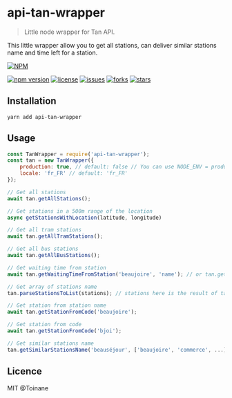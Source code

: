 # api-tan-wrapper
> Little node wrapper for Tan API.

This little wrapper allow you to get all stations, can deliver similar stations name and time left for a station.

[![NPM](https://nodei.co/npm/api-tan-wrapper.png?downloads=true&downloadRank=true)](https://nodei.co/npm/api-tan-wrapper/)

[![npm version](https://badge.fury.io/js/api-tan-wrapper.svg)](https://badge.fury.io/js/api-tan-wrapper)
[![license](https://img.shields.io/badge/license-MIT-blue.svg)](https://github.com/Toinane/api-tan-wrapper)
[![issues](https://img.shields.io/github/issues/Toinane/api-tan-wrapper.svg)](https://github.com/Toinane/api-tan-wrapper)
[![forks](https://img.shields.io/github/forks/Toinane/api-tan-wrapper.svg)](https://github.com/Toinane/api-tan-wrapper)
[![stars](https://img.shields.io/github/stars/Toinane/api-tan-wrapper.svg)](https://github.com/Toinane/api-tan-wrapper)

## Installation

`yarn add api-tan-wrapper`

## Usage

```javascript
const TanWrapper = require('api-tan-wrapper');
const tan = new TanWrapper({
    production: true, // default: false // You can use NODE_ENV = production too
    locale: 'fr_FR' // default: 'fr_FR'
});

// Get all stations
await tan.getAllStations();

// Get stations in a 500m range of the location
async getStationsWithLocation(latitude, longitude)

// Get all tram stations
await tan.getAllTramStations();

// Get all bus stations
await tan.getAllBusStations();

// Get waiting time from station
await tan.getWaitingTimeFromStation('beaujoire', 'name'); // or tan.getWaitingTimeFromStation('bjoi');

// Get array of stations name
tan.parseStationsToList(stations); // stations here is the result of tan.getAllStations();

// Get station from station name
await tan.getStationFromCode('beaujoire');

// Get station from code
await tan.getStationFromCode('bjoi');

// Get similar stations name
tan.getSimilarStationsName('beauséjour', ['beaujoire', 'commerce', ...], 2); // 2 is the number of similar stations you want to get in return
```

## Licence
MIT @Toinane
